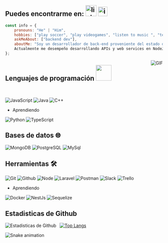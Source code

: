 ## Puedes encontrarme en: [<img src="http://pngimg.com/uploads/linkedIn/linkedIn_PNG38.png" alt="linkedIn logo" width="35">](https://www.linkedin.com/in/jesús-antonio-garcía-zurita-85b3941a9)  [<img src="http://assets.stickpng.com/images/580b57fcd9996e24bc43c521.png" alt="instagram logo" width="30">](https://www.instagram.com/jesus.gr.zr/) 

```javascript
const info = {
    pronouns: "He" | "Him",
    hobbies: ["play soccer", "play videogames", "listen to music ", "technology", "drive motorcycles", to travel],
    askMeAbout: ["backend dev"],
    aboutMe: "Soy un desarrollador de back-end proveniente del estado de Guanajuato(México). 
    Actualmente me desempeño desarrollando APIs y web services en NodeJS.",
};
```

<img align="right" alt="GIF" src="https://media.giphy.com/media/836HiJc7pgzy8iNXCn/giphy.gif" />

## Lenguajes de programación <img src="https://media.giphy.com/media/VgCDAzcKvsR6OM0uWg/giphy.gif" width="50"> 

<br />

![JavaScript](https://img.shields.io/badge/-JavaScript-000000?style=flat&logo=javascript) 
![Java](https://img.shields.io/badge/-Java-000000?style=flat&logo=java) 
![C++](https://img.shields.io/badge/-C++-000000?style=flat&logo=c++) 


- Aprendiendo

![Python](https://img.shields.io/badge/-Python-000000?style=flat&logo=python) 
![TypeScript](https://img.shields.io/badge/-TypeScript-000000?style=flat&logo=typescript) 

## Bases de datos 🌐

![MongoDB](https://img.shields.io/badge/-MongoDB-000000?style=flat&logo=mongodb)
![PostgreSQL](https://img.shields.io/badge/-PostgreSQL-000000?style=flat&logo=postgresql)
![MySql](https://img.shields.io/badge/-SQL-000000?style=flat&logo=mysql)

## Herramientas 🛠️

![Git](https://img.shields.io/badge/-Git-000000?style=flat&logo=git) 
![Github](https://img.shields.io/badge/-Github-000000?style=flat&logo=github) 
![Node](https://img.shields.io/badge/-Node-000000?style=flat&logo=node.js) 
![Laravel](https://img.shields.io/badge/-Laravel-000000?style=flat&logo=laravel) 
![Postman](https://img.shields.io/badge/-Postman-000000?style=flat&logo=postman) 
![Slack](https://img.shields.io/badge/-Slack-000000?style=flat&logo=slack) 
![Trello](https://img.shields.io/badge/-Trello-000000?style=flat&logo=trello) 

- Aprendiendo

![Docker](https://img.shields.io/badge/-Docker-000000?style=flat&logo=docker) 
![NestJs](https://img.shields.io/badge/-NestJs-000000?style=flat&logo=nestjs) 
![Sequelize](https://img.shields.io/badge/-Sequelize-000000?style=flat&logo=sequelize) 

## Estadisticas de Github

<img align="left" alt="Estadisticas de Github" src="https://github-readme-stats.vercel.app/api?username=jesusGZ" />    &nbsp;
[![Top Langs](https://github-readme-stats.vercel.app/api/top-langs/?username=jesusGZ)](https://github.com/anuraghazra/github-readme-stats) 

<div> 
  <!-- 
-->
  
 
 ![Snake animation](https://github.com/jesusGZ/pedrohti/blob/output/github-contribution-grid-snake.svg)
</div>
